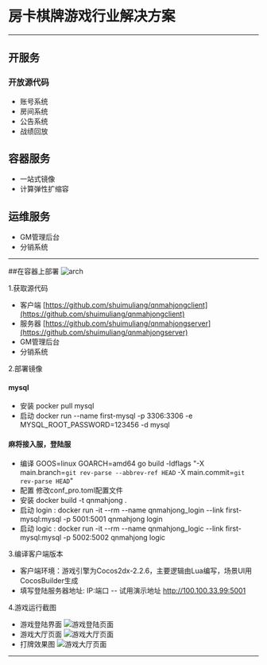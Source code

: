 # 房卡棋牌游戏行业解决方案

----

## 开服务
### 开放源代码
* 账号系统
* 房间系统
* 公告系统
* 战绩回放

## 容器服务
* 一站式镜像
* 计算弹性扩缩容

## 运维服务
* GM管理后台
* 分销系统

----
##在容器上部署
![arch](http://oupthc6v2.bkt.clouddn.com/archorigin.jpg)

1.获取源代码
* 客户端 [https://github.com/shuimuliang/qnmahjongclient](https://github.com/shuimuliang/qnmahjongclient)
* 服务器 [https://github.com/shuimuliang/qnmahjongserver](https://github.com/shuimuliang/qnmahjongserver)
* GM管理后台
* 分销系统

2.部署镜像
#### mysql
- 安装 pocker pull mysql
- 启动 docker run --name first-mysql -p 3306:3306 -e MYSQL_ROOT_PASSWORD=123456 -d mysql
#### 麻将接入服，登陆服
- 编译 GOOS=linux GOARCH=amd64 go build -ldflags "-X main.branch=`git rev-parse --abbrev-ref HEAD` -X main.commit=`git rev-parse HEAD`"
- 配置 修改conf_pro.toml配置文件
- 安装 docker build -t qnmahjong . 
- 启动 login : docker run -it --rm --name qnmahjong_login --link first-mysql:mysql -p 5001:5001 qnmahjong login
- 启动 logic : docker run -it --rm --name qnmahjong_logic --link first-mysql:mysql -p 5002:5002 qnmahjong logic

3.编译客户端版本
* 客户端环境：游戏引擎为Cocos2dx-2.2.6，主要逻辑由Lua编写，场景UI用CocosBuilder生成
* 填写登陆服务器地址: IP:端口
-- 试用演示地址 http://100.100.33.99:5001

4.游戏运行截图
* 游戏登陆界面 ![游戏登陆页面](http://oupthc6v2.bkt.clouddn.com/login.jpg)
* 游戏大厅页面 ![游戏大厅页面](http://oupthc6v2.bkt.clouddn.com/room.jpg)
* 打牌效果图 ![游戏大厅页面](http://oupthc6v2.bkt.clouddn.com/desk.jpg)

---

